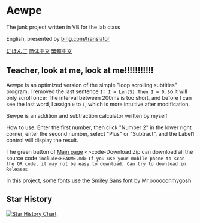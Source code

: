# Aewpe
The junk project written in VB for the lab class

English, presented by [bing.com/translator](http://bing.com/translator/)

[にほんご](README_JP.md) [简体中文](README.md) [繁體中文](README_TC.md)
## Teacher, look at me, look at me!!!!!!!!!!!
 Aewpe is an optimized version of the simple "loop scrolling subtitles" program, I removed the last sentence `If I = Len(S) Then I = 0`, so it will only scroll once; The interval between 200ms is too short, and before I can see the last word, I assign `0` to `I`, which is more intuitive after modification.

Sewpe is an addition and subtraction calculator written by myself
 
How to use: Enter the first number, then click "Number 2" in the lower right corner, enter the second number, select "Plus" or "Subtract", and the Label1 control will display the result.
 
The green button of [Main page](https://github.com/Gakusyun/Aewpe) <>code-Download Zip can download all the source code `include<README.md>` `If you use your mobile phone to scan the QR code, it may not be easy to download. Can try to download in Releases`
 
In this project, some fonts use the [Smiley Sans](https://github.com/atelier-anchor/smiley-sans) font by Mr.[oooooohmygosh](https://space.bilibili.com/38053181).
## Star History
[![Star History Chart](https://api.star-history.com/svg?repos=Gakusyun/Aewpe&type=Date)](https://star-history.com/#Gakusyun/Aewpe&Date)
